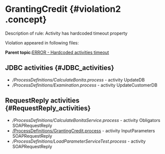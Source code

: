 # GrantingCredit {#violation2 .concept}

Description of rule: Activity has hardcoded timeout property

Violation appeared in following files:

**Parent topic:**[ERROR - Hardcoded activities timeout](../../../../../../modules/demo_Enterprise/dita/qa/rules/ERROR_-_Hardcoded_activities_timeout.md)

## JDBC activities {#JDBC_activities}

-   */ProcessDefinitions/CalculateBonita.process* - activity UpdateDB
-   */ProcessDefinitions/Examination.process* - activity UpdateCustomerDB

## RequestReply activities {#RequestReply_activities}

-   */ProcessDefinitions/CalculateBonitaService.process* - activity Obligators SOAPRequestReply
-   [/ProcessDefinitions/GrantingCredit.process](../../../projects/GrantingCredit/ProcessDefinitions/GrantingCredit.process.md) - activity InputParameters SOAPRequestReply
-   */ProcessDefinitions/LoadParameterServiceTest.process* - activity SOAPRequestReply

